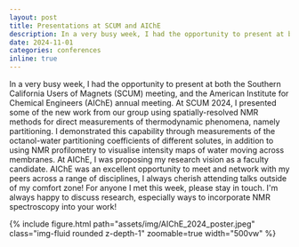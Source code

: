 ```yaml
---
layout: post
title: Presentations at SCUM and AIChE
description: In a very busy week, I had the opportunity to present at both the Southern California Users of Magnets (SCUM) meeting, and the American Institute for Chemical Engineers (AIChE) annual meeting. At SCUM 2024, I presented some of the new work from our group using spatially-resolved NMR methods for direct measurements of thermodynamic phenomena, namely partitioning. I demonstrated this capability through measurements of the octanol-water partitioning coefficients of different solutes, in addition to using NMR profilometry to visualise intensity maps of water moving across membranes. At AIChE, I was proposing my research vision as a faculty candidate. AIChE was an excellent opportunity to meet and network with my peers across a range of disciplines, I always cherish attending talks outside of my comfort zone! For anyone I met this week, please stay in touch. I'm always happy to discuss research, especially ways to incorporate NMR spectroscopy into your work!
date: 2024-11-01
categories: conferences
inline: true
---
```


In a very busy week, I had the opportunity to present at both the Southern California Users of Magnets (SCUM) meeting, and the American Institute for Chemical Engineers (AIChE) annual meeting. At SCUM 2024, I presented some of the new work from our group using spatially-resolved NMR methods for direct measurements of thermodynamic phenomena, namely partitioning. I demonstrated this capability through measurements of the octanol-water partitioning coefficients of different solutes, in addition to using NMR profilometry to visualise intensity maps of water moving across membranes. At AIChE, I was proposing my research vision as a faculty candidate. AIChE was an excellent opportunity to meet and network with my peers across a range of disciplines, I always cherish attending talks outside of my comfort zone! For anyone I met this week, please stay in touch. I'm always happy to discuss research, especially ways to incorporate NMR spectroscopy into your work!

{% include figure.html path="assets/img/AIChE_2024_poster.jpeg" class="img-fluid rounded z-depth-1" zoomable=true width="500vw" %}
